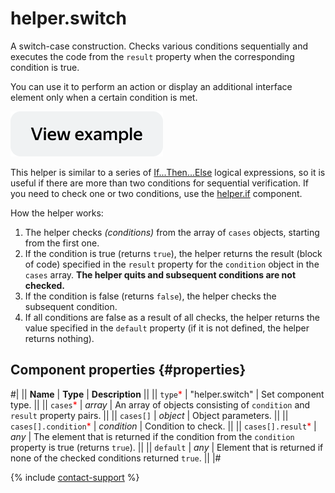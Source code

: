 # helper.switch

A switch-case construction. Checks various conditions sequentially and executes the code from the `result` property when the corresponding condition is true.

You can use it to perform an action or display an additional interface element only when a certain condition is met.

[![View example in the sandbox](../_images/buttons/view-example.svg)](https://ya.cc/t/RcgC_nQJ3tz3j4)

This helper is similar to a series of [If...Then...Else](helper.if.md) logical expressions, so it is useful if there are more than two conditions for sequential verification. If you need to check one or two conditions, use the [helper.if](helper.if.md) component.

How the helper works:

1. The helper checks _(conditions)_ from the array of `cases` objects, starting from the first one.
2. If the condition is true (returns `true`), the helper returns the result (block of code) specified in the `result` property for the `condition` object in the `cases` array. **The helper quits and subsequent conditions are not checked.**
3. If the condition is false (returns `false`), the helper checks the subsequent condition.
4. If all conditions are false as a result of all checks, the helper returns the value specified in the `default` property (if it is not defined, the helper returns nothing).

## Component properties {#properties}

#|
|| **Name** | **Type** | **Description** ||
|| `type`<span style="color: red">\*</span> | "helper.switch" | Set component type. ||
|| `cases`<span style="color: red">\*</span> | _array_ | An array of objects consisting of `condition` and `result` property pairs. ||
|| `cases[]` | _object_ | Object parameters. ||
|| `cases[].condition`<span style="color: red">\*</span> | _condition_ | Condition to check. ||
|| `cases[].result`<span style="color: red">\*</span> | _any_ | The element that is returned if the condition from the `condition` property is true (returns `true`). ||
|| `default` | _any_ | Element that is returned if none of the checked conditions returned `true`. ||
|#

{% include [contact-support](../_includes/contact-support.md) %}
